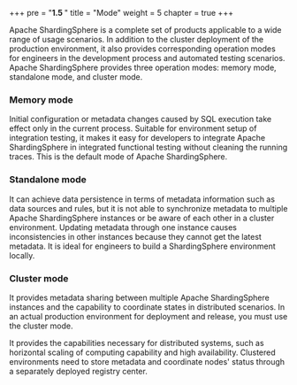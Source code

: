 +++
pre = "<b>1.5 </b>"
title = "Mode"
weight = 5
chapter = true
+++

Apache ShardingSphere is a complete set of products applicable to a wide range of usage scenarios. In addition to the cluster deployment of the production environment, it also provides corresponding operation modes for engineers in the development process and automated testing scenarios. Apache ShardingSphere provides three operation modes: memory mode, standalone mode, and cluster mode.

### Memory mode

Initial configuration or metadata changes caused by SQL execution take effect only in the current process. Suitable for environment setup of integration testing, it makes it easy for developers to integrate Apache ShardingSphere in integrated functional testing without cleaning the running traces. This is the default mode of Apache ShardingSphere.

### Standalone mode

It can achieve data persistence in terms of metadata information such as data sources and rules, but it is not able to synchronize metadata to multiple Apache ShardingSphere instances or be aware of each other in a cluster environment. Updating metadata through one instance causes inconsistencies in other instances because they cannot get the latest metadata. It is ideal for engineers to build a ShardingSphere environment locally.

### Cluster mode

It provides metadata sharing between multiple Apache ShardingSphere instances and the capability to coordinate states in distributed scenarios. In an actual production environment for deployment and release, you must use the cluster mode. 

It provides the capabilities necessary for distributed systems, such as horizontal scaling of computing capability and high availability. Clustered environments need to store metadata and coordinate nodes' status through a separately deployed registry center.
